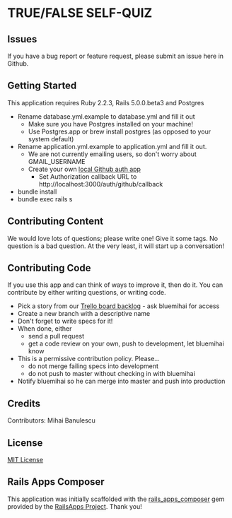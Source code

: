TRUE/FALSE SELF-QUIZ
====================


Issues
------
If you have a bug report or feature request, please submit an issue here in Github.

Getting Started
---------------
This application requires Ruby 2.2.3, Rails 5.0.0.beta3 and Postgres

* Rename database.yml.example to database.yml and fill it out
  * Make sure you have Postgres installed on your machine!
  * Use Postgres.app or brew install postgres (as opposed to your system default)
* Rename application.yml.example to application.yml and fill it out.
  * We are not currently emailing users, so don't worry about GMAIL_USERNAME
  * Create your own [local Github auth app](https://github.com/settings/applications/new)
    * Set Authorization callback URL to http://localhost:3000/auth/github/callback
* bundle install
* bundle exec rails s


Contributing Content
--------------------

We would love lots of questions; please write one!  Give it some tags.
No question is a bad question.  At the very least, it will start up a conversation!


Contributing Code
-----------------
If you use this app and can think of ways to improve it, then do it.
You can contribute by either writing questions, or writing code.

* Pick a story from our [Trello board backlog](https://trello.com/b/wgbIjbj1/tf-quiz) - ask bluemihai for access
* Create a new branch with a descriptive name
* Don't forget to write specs for it!
* When done, either
  * send a pull request
  * get a code review on your own, push to development, let bluemihai know
* This is a permissive contribution policy.  Please...
  * do not merge failing specs into development
  * do not push to master without checking in with bluemihai
* Notify bluemihai so he can merge into master and push into production

Credits
-------
Contributors: Mihai Banulescu

License
-------
[MIT License](https://en.wikipedia.org/wiki/MIT_License)


Rails Apps Composer
-------------------
This application was initially scaffolded with the [rails_apps_composer](https://github.com/RailsApps/rails_apps_composer) gem
provided by the [RailsApps Project](http://railsapps.github.io/).  Thank you!
